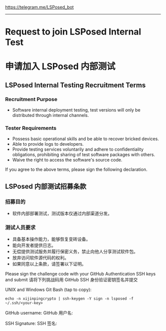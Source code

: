 https://telegram.me/LSPosed_bot

---

# Request to join LSPosed Internal Test
# 申请加入 LSPosed 内部测试


## LSPosed Internal Testing Recruitment Terms

### Recruitment Purpose

* Software internal deployment testing, test versions will only be distributed through internal channels.

### Tester Requirements

* Possess basic operational skills and be able to recover bricked devices.
* Able to provide logs to developers.
* Provide testing services voluntarily and adhere to confidentiality obligations, prohibiting sharing of test software packages with others.
* Waive the right to access the software's source code.

If you agree to the above terms, please sign the following declaration.

## LSPosed 内部测试招募条款

### 招募目的

* 软件内部部署测试，测试版本仅通过内部渠道分发。

### 测试人员要求

* 具备基本操作能力，能够恢复变砖设备。
* 能向开发者提供日志。
* 无偿提供测试服务并履行保密义务，禁止向他人分享测试软件包。
* 放弃访问软件源代码的权利。
* 如果同意以上条款，请签署以下证明。

Please sign the challenge code with your GitHub Authentication SSH keys and submit
请将下列挑战码用 GitHub SSH 身份验证密钥签名并提交

UNIX and Windows Git Bash (tap to copy):

```
echo -n xijinpingcrypto | ssh-keygen -Y sign -n lsposed -f ~/.ssh/<your-key>
```

GitHub username: 
GitHub 用户名:

SSH Signature:
SSH 签名:
